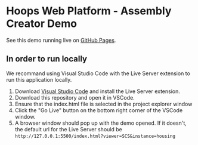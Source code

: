 # Hoops Web Platform - Assembly Creator Demo

See this demo running live on [GitHub Pages](https://techsoft3d.github.io/assembly_creator/?viewer=SCS&instance=housing).

## In order to run locally 

We recommand using Visual Studio Code with the Live Server extension to run this application locally.

1. Download [Visual Studio Code](https://code.visualstudio.com/) and install the Live Server extension.
2. Download this repository and open it in VSCode.
3. Ensure that the index.html file is selected in the project explorer window
4. Click the "Go Live" button on the bottom right corner of the VSCode window.
5. A browser window should pop up with the demo opened. If it doesn't, the default url for the Live Server should be `http://127.0.0.1:5500/index.html?viewer=SCS&instance=housing`
